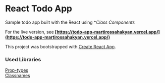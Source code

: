# React Todo App

Sample todo app built with the React using **Class Components*  

For the live version, see **[https://todo-app-martirossahakyan.vercel.app/](https://todo-app-martirossahakyan.vercel.app/)**

This project was bootstrapped with [Create React App](https://github.com/facebook/create-react-app).

### Used Libraries
[Prop-types](https://www.npmjs.com/package/prop-types)  
[Classnames](https://www.npmjs.com/package/classnames)